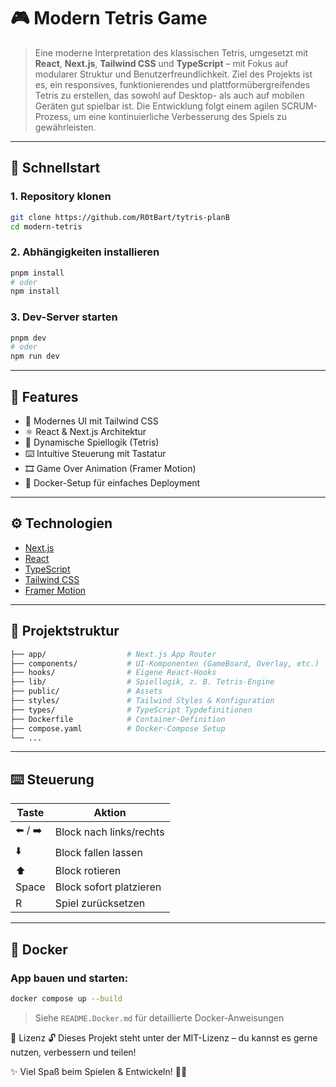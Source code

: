 # 🎮 Modern Tetris Game

> Eine moderne Interpretation des klassischen Tetris, umgesetzt mit **React**, **Next.js**, **Tailwind CSS** und **TypeScript** – mit Fokus auf modularer Struktur und Benutzerfreundlichkeit. Ziel des Projekts ist es, ein responsives, funktionierendes und plattformübergreifendes Tetris zu erstellen, das sowohl auf Desktop- als auch auf mobilen Geräten gut spielbar ist. Die Entwicklung folgt einem agilen SCRUM-Prozess, um eine kontinuierliche Verbesserung des Spiels zu gewährleisten.

---

## 🚀 Schnellstart

### 1. Repository klonen

```bash
git clone https://github.com/R0tBart/tytris-planB
cd modern-tetris
```

### 2. Abhängigkeiten installieren

```bash
pnpm install
# oder
npm install
```

### 3. Dev-Server starten

```bash
pnpm dev
# oder
npm run dev
```

---

## 🧩 Features

- 🎨 Modernes UI mit Tailwind CSS
- ⚛️ React & Next.js Architektur
- 🧱 Dynamische Spiellogik (Tetris)
- ⌨️ Intuitive Steuerung mit Tastatur
- 🎞️ Game Over Animation (Framer Motion)
- 🐳 Docker-Setup für einfaches Deployment

---

## ⚙️ Technologien

- [Next.js](https://nextjs.org/)
- [React](https://reactjs.org/)
- [TypeScript](https://www.typescriptlang.org/)
- [Tailwind CSS](https://tailwindcss.com/)
- [Framer Motion](https://www.framer.com/motion/)

---

## 📁 Projektstruktur

```bash
├── app/                  # Next.js App Router
├── components/           # UI-Komponenten (GameBoard, Overlay, etc.)
├── hooks/                # Eigene React-Hooks
├── lib/                  # Spiellogik, z. B. Tetris-Engine
├── public/               # Assets
├── styles/               # Tailwind Styles & Konfiguration
├── types/                # TypeScript Typdefinitionen
├── Dockerfile            # Container-Definition
├── compose.yaml          # Docker-Compose Setup
└── ...
```

---

## ⌨️ Steuerung

| Taste           | Aktion                  |
|----------------|--------------------------|
| ⬅️ / ➡️        | Block nach links/rechts  |
| ⬇️              | Block fallen lassen      |
| ⬆️              | Block rotieren           |
| Space           | Block sofort platzieren  |
| R               | Spiel zurücksetzen       |

---

## 🐳 Docker

### App bauen und starten:

```bash
docker compose up --build
```

> Siehe `README.Docker.md` für detaillierte Docker-Anweisungen



📜 Lizenz
🔓 Dieses Projekt steht unter der MIT-Lizenz – du kannst es gerne nutzen, verbessern und teilen!

✨ Viel Spaß beim Spielen & Entwickeln! 🚀👾
